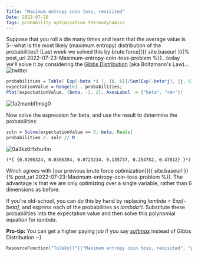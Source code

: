 ```yaml
---
Title: "Maximum entropy coin toss, revisited"
Date: 2022-07-28
Tags: probability optimization thermodynamics
---
```


Suppose that you roll a die many times and learn that the average value is 5--what is the most likely (maximum entropy) distribution of the probabilities?  [Last week we solved this by brute force]({{ site.baseurl }}{% post_url 2022-07-23-Maximum-entropy-coin-toss-problem %})...today we'll solve it by considering the [Gibbs Distribution](https://twitter.com/johncarlosbaez/status/1551949111032569857) (aka Boltzmann's Law)...
![twitter](https://pbs.twimg.com/media/FYmfYAjVsAAlnU_?format=jpg&name=medium)

```mathematica
probabilities = Table[ Exp[-beta *i ], {i, 6}]/Sum[Exp[-beta*j], {j, 6}];
expectationValue = Range[6] . probabilities;
Plot[expectationValue, {beta, -2, 2}, AxesLabel -> {"beta", "<A>"}]
```

![1a2manbl1msg0](/blog/images/2022/7/28/1a2manbl1msg0.png)

Now solve the expression for beta, and use the result to determine the probabilities:

```mathematica
soln = Solve[expectationValue == 5, beta, Reals]
probabilities /. soln // N
```

![0a3kz6rfxhu4m](/blog/images/2022/7/28/0a3kz6rfxhu4m.png)

```
(*{ {0.0205324, 0.0385354, 0.0723234, 0.135737, 0.254752, 0.47812} }*)
```

Which agrees with [our previous brute force optimization]({{ site.baseurl }}{% post_url 2022-07-23-Maximum-entropy-coin-toss-problem %}).  The advantage is that we are only optimizing over a single variable, rather than 6 dimensions as before.

If you're old-school, you can do this by hand by replacing  *lambda = Exp[-beta]*, and express each of the probabilities as *lambda^i*.  Substitute these probabilities into the expectation value and then solve this polynomial equation for *lambda*. 

**Pro-tip:**  You can get a higher paying job if you say *[softmax](https://en.wikipedia.org/wiki/Softmax_function)* instead of Gibbs Distribution :-) 

```mathematica
ResourceFunction["ToJekyll"]["Maximum entropy coin toss, revisited", "probability optimization thermodynamics"]
```
